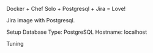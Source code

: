 Docker + Chef Solo + Postgresql + Jira = Love!

Jira image with Postgresql.

Setup
Database Type: PostgreSQL
Hostname: localhost

Tuning
